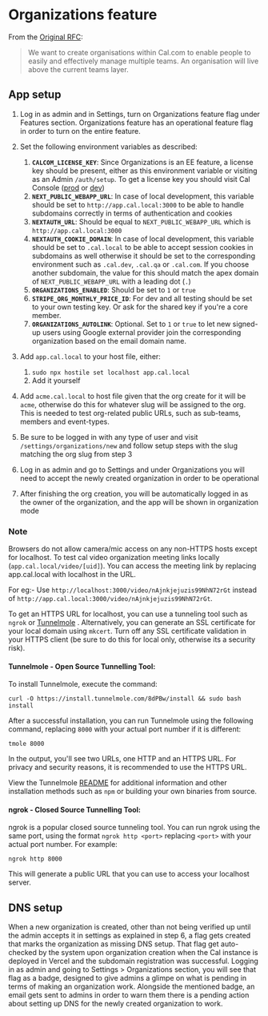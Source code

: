 # Organizations feature

From the [Original RFC](https://github.com/calcom/cal.com/issues/7142):

> We want to create organisations within Cal.com to enable people to easily and effectively manage multiple teams. An organisation will live above the current teams layer.

## App setup

1.  Log in as admin and in Settings, turn on Organizations feature flag under Features section. Organizations feature has an operational feature flag in order to turn on the entire feature.

2.  Set the following environment variables as described:

    1. **`CALCOM_LICENSE_KEY`**: Since Organizations is an EE feature, a license key should be present, either as this environment variable or visiting as an Admin `/auth/setup`. To get a license key you should visit Cal Console ([prod](https://console.cal.com) or [dev](https://console.cal.dev))
    2. **`NEXT_PUBLIC_WEBAPP_URL`**: In case of local development, this variable should be set to `http://app.cal.local:3000` to be able to handle subdomains correctly in terms of authentication and cookies
    3. **`NEXTAUTH_URL`**: Should be equal to `NEXT_PUBLIC_WEBAPP_URL` which is `http://app.cal.local:3000`
    4. **`NEXTAUTH_COOKIE_DOMAIN`**: In case of local development, this variable should be set to `.cal.local` to be able to accept session cookies in subdomains as well otherwise it should be set to the corresponding environment such as `.cal.dev`, `.cal.qa` or `.cal.com`. If you choose another subdomain, the value for this should match the apex domain of `NEXT_PUBLIC_WEBAPP_URL` with a leading dot (`.`)
    5. **`ORGANIZATIONS_ENABLED`**: Should be set to `1` or `true`
    6. **`STRIPE_ORG_MONTHLY_PRICE_ID`**: For dev and all testing should be set to your own testing key. Or ask for the shared key if you're a core member.
    7. **`ORGANIZATIONS_AUTOLINK`**: Optional. Set to `1` or `true` to let new signed-up users using Google external provider join the corresponding organization based on the email domain name.

3.  Add `app.cal.local` to your host file, either:

    1. `sudo npx hostile set localhost app.cal.local`
    2. Add it yourself

4.  Add `acme.cal.local` to host file given that the org create for it will be `acme`, otherwise do this for whatever slug will be assigned to the org. This is needed to test org-related public URLs, such as sub-teams, members and event-types.

5.  Be sure to be logged in with any type of user and visit `/settings/organizations/new` and follow setup steps with the slug matching the org slug from step 3

6.  Log in as admin and go to Settings and under Organizations you will need to accept the newly created organization in order to be operational

7.  After finishing the org creation, you will be automatically logged in as the owner of the organization, and the app will be shown in organization mode

### Note

Browsers do not allow camera/mic access on any non-HTTPS hosts except for localhost. To test cal video organization meeting links locally (`app.cal.local/video/[uid]`). You can access the meeting link by replacing app.cal.local with localhost in the URL.

For eg:- Use `http://localhost:3000/video/nAjnkjejuzis99NhN72rGt` instead of `http://app.cal.local:3000/video/nAjnkjejuzis99NhN72rGt`.

To get an HTTPS URL for localhost, you can use a tunneling tool such as `ngrok` or [Tunnelmole](https://github.com/robbie-cahill/tunnelmole-client) . Alternatively, you can generate an SSL certificate for your local domain using `mkcert`. Turn off any SSL certificate validation in your HTTPS client (be sure to do this for local only, otherwise its a security risk).

#### Tunnelmole - Open Source Tunnelling Tool:

To install Tunnelmole, execute the command:

```
curl -O https://install.tunnelmole.com/8dPBw/install && sudo bash install
```

After a successful installation, you can run Tunnelmole using the following command, replacing `8000` with your actual port number if it is different:

```
tmole 8000
```

In the output, you'll see two URLs, one HTTP and an HTTPS URL. For privacy and security reasons, it is recommended to use the HTTPS URL.

View the Tunnelmole [README](https://github.com/robbie-cahill/tunnelmole-client) for additional information and other installation methods such as `npm` or building your own binaries from source.

#### ngrok - Closed Source Tunnelling Tool:

ngrok is a popular closed source tunneling tool. You can run ngrok using the same port, using the format `ngrok http <port>` replacing `<port>` with your actual port number. For example:

```
ngrok http 8000
```

This will generate a public URL that you can use to access your localhost server.

## DNS setup

When a new organization is created, other than not being verified up until the admin accepts it in settings as explained in step 6, a flag gets created that marks the organization as missing DNS setup. That flag get auto-checked by the system upon organization creation when the Cal instance is deployed in Vercel and the subdomain registration was successful. Logging in as admin and going to Settings > Organizations section, you will see that flag as a badge, designed to give admins a glimpe on what is pending in terms of making an organization work. Alongside the mentioned badge, an email gets sent to admins in order to warn them there is a pending action about setting up DNS for the newly created organization to work.